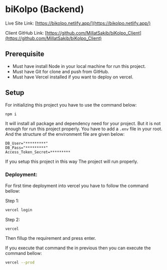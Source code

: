 # biKolpo (Backend)

Live Site Link: [https://bikolpo.netlify.app/](https://bikolpo.netlify.app/)

Client GitHub Link: [https://github.com/MillatSakib/biKolpo_Client](https://github.com/MillatSakib/biKolpo_Client)

## Prerequisite

- Must have install Node in your local machine for run this project.
- Must have Git for clone and push from GitHub.
- Must have Vercel installed if you want to deploy on vercel.

## Setup

For initializing this project you have to use the command below:

```sh
npm i
```

It will install all package and dependency need for your project. But it is not enough for run this project properly. You have to add a `.env` file in your root.
And the structure of the environment file are given below:

```env
DB_User="*********"
DB_Pass="*********"
Access_Token_Secret=*********
```

If you setup this project in this way The project will run properly.

### Deployment:

For first time deployment into vercel you have to follow the command bellow:

Step 1:

```sh
vercel login
```

Step 2:

```sh
vercel
```

Then fillup the requirement and press enter.

If you execute that command the in previous then you can execute the command bellow:

```sh
vercel --prod
```
